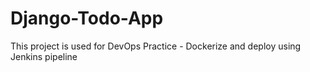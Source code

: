 # Django-Todo-App
This project is used for DevOps Practice - Dockerize and deploy using Jenkins pipeline 

